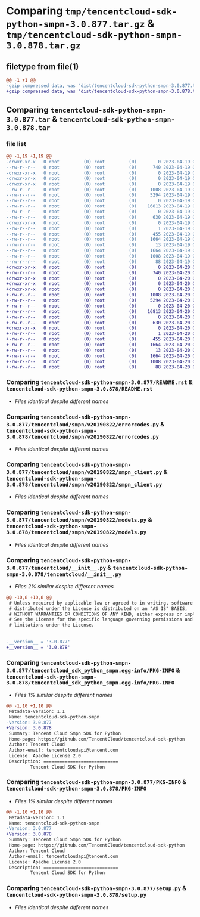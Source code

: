# Comparing `tmp/tencentcloud-sdk-python-smpn-3.0.877.tar.gz` & `tmp/tencentcloud-sdk-python-smpn-3.0.878.tar.gz`

## filetype from file(1)

```diff
@@ -1 +1 @@
-gzip compressed data, was "dist/tencentcloud-sdk-python-smpn-3.0.877.tar", last modified: Wed Apr 19 09:29:49 2023, max compression
+gzip compressed data, was "dist/tencentcloud-sdk-python-smpn-3.0.878.tar", last modified: Thu Apr 20 00:41:16 2023, max compression
```

## Comparing `tencentcloud-sdk-python-smpn-3.0.877.tar` & `tencentcloud-sdk-python-smpn-3.0.878.tar`

### file list

```diff
@@ -1,19 +1,19 @@
-drwxr-xr-x   0 root         (0) root         (0)        0 2023-04-19 09:29:49.000000 tencentcloud-sdk-python-smpn-3.0.877/
--rw-r--r--   0 root         (0) root         (0)      740 2023-04-19 09:29:49.000000 tencentcloud-sdk-python-smpn-3.0.877/README.rst
-drwxr-xr-x   0 root         (0) root         (0)        0 2023-04-19 09:29:49.000000 tencentcloud-sdk-python-smpn-3.0.877/tencentcloud/
-drwxr-xr-x   0 root         (0) root         (0)        0 2023-04-19 09:29:49.000000 tencentcloud-sdk-python-smpn-3.0.877/tencentcloud/smpn/
-drwxr-xr-x   0 root         (0) root         (0)        0 2023-04-19 09:29:49.000000 tencentcloud-sdk-python-smpn-3.0.877/tencentcloud/smpn/v20190822/
--rw-r--r--   0 root         (0) root         (0)     1008 2023-04-19 09:29:49.000000 tencentcloud-sdk-python-smpn-3.0.877/tencentcloud/smpn/v20190822/errorcodes.py
--rw-r--r--   0 root         (0) root         (0)     5294 2023-04-19 09:29:49.000000 tencentcloud-sdk-python-smpn-3.0.877/tencentcloud/smpn/v20190822/smpn_client.py
--rw-r--r--   0 root         (0) root         (0)        0 2023-04-19 09:29:49.000000 tencentcloud-sdk-python-smpn-3.0.877/tencentcloud/smpn/v20190822/__init__.py
--rw-r--r--   0 root         (0) root         (0)    16813 2023-04-19 09:29:49.000000 tencentcloud-sdk-python-smpn-3.0.877/tencentcloud/smpn/v20190822/models.py
--rw-r--r--   0 root         (0) root         (0)        0 2023-04-19 09:29:49.000000 tencentcloud-sdk-python-smpn-3.0.877/tencentcloud/smpn/__init__.py
--rw-r--r--   0 root         (0) root         (0)      630 2023-04-19 09:29:49.000000 tencentcloud-sdk-python-smpn-3.0.877/tencentcloud/__init__.py
-drwxr-xr-x   0 root         (0) root         (0)        0 2023-04-19 09:29:49.000000 tencentcloud-sdk-python-smpn-3.0.877/tencentcloud_sdk_python_smpn.egg-info/
--rw-r--r--   0 root         (0) root         (0)        1 2023-04-19 09:29:49.000000 tencentcloud-sdk-python-smpn-3.0.877/tencentcloud_sdk_python_smpn.egg-info/dependency_links.txt
--rw-r--r--   0 root         (0) root         (0)      455 2023-04-19 09:29:49.000000 tencentcloud-sdk-python-smpn-3.0.877/tencentcloud_sdk_python_smpn.egg-info/SOURCES.txt
--rw-r--r--   0 root         (0) root         (0)     1664 2023-04-19 09:29:49.000000 tencentcloud-sdk-python-smpn-3.0.877/tencentcloud_sdk_python_smpn.egg-info/PKG-INFO
--rw-r--r--   0 root         (0) root         (0)       13 2023-04-19 09:29:49.000000 tencentcloud-sdk-python-smpn-3.0.877/tencentcloud_sdk_python_smpn.egg-info/top_level.txt
--rw-r--r--   0 root         (0) root         (0)     1664 2023-04-19 09:29:49.000000 tencentcloud-sdk-python-smpn-3.0.877/PKG-INFO
--rw-r--r--   0 root         (0) root         (0)     1008 2023-04-19 09:29:49.000000 tencentcloud-sdk-python-smpn-3.0.877/setup.py
--rw-r--r--   0 root         (0) root         (0)       88 2023-04-19 09:29:49.000000 tencentcloud-sdk-python-smpn-3.0.877/setup.cfg
+drwxr-xr-x   0 root         (0) root         (0)        0 2023-04-20 00:41:16.000000 tencentcloud-sdk-python-smpn-3.0.878/
+-rw-r--r--   0 root         (0) root         (0)      740 2023-04-20 00:41:15.000000 tencentcloud-sdk-python-smpn-3.0.878/README.rst
+drwxr-xr-x   0 root         (0) root         (0)        0 2023-04-20 00:41:16.000000 tencentcloud-sdk-python-smpn-3.0.878/tencentcloud/
+drwxr-xr-x   0 root         (0) root         (0)        0 2023-04-20 00:41:16.000000 tencentcloud-sdk-python-smpn-3.0.878/tencentcloud/smpn/
+drwxr-xr-x   0 root         (0) root         (0)        0 2023-04-20 00:41:16.000000 tencentcloud-sdk-python-smpn-3.0.878/tencentcloud/smpn/v20190822/
+-rw-r--r--   0 root         (0) root         (0)     1008 2023-04-20 00:41:15.000000 tencentcloud-sdk-python-smpn-3.0.878/tencentcloud/smpn/v20190822/errorcodes.py
+-rw-r--r--   0 root         (0) root         (0)     5294 2023-04-20 00:41:15.000000 tencentcloud-sdk-python-smpn-3.0.878/tencentcloud/smpn/v20190822/smpn_client.py
+-rw-r--r--   0 root         (0) root         (0)        0 2023-04-20 00:41:15.000000 tencentcloud-sdk-python-smpn-3.0.878/tencentcloud/smpn/v20190822/__init__.py
+-rw-r--r--   0 root         (0) root         (0)    16813 2023-04-20 00:41:15.000000 tencentcloud-sdk-python-smpn-3.0.878/tencentcloud/smpn/v20190822/models.py
+-rw-r--r--   0 root         (0) root         (0)        0 2023-04-20 00:41:15.000000 tencentcloud-sdk-python-smpn-3.0.878/tencentcloud/smpn/__init__.py
+-rw-r--r--   0 root         (0) root         (0)      630 2023-04-20 00:41:15.000000 tencentcloud-sdk-python-smpn-3.0.878/tencentcloud/__init__.py
+drwxr-xr-x   0 root         (0) root         (0)        0 2023-04-20 00:41:16.000000 tencentcloud-sdk-python-smpn-3.0.878/tencentcloud_sdk_python_smpn.egg-info/
+-rw-r--r--   0 root         (0) root         (0)        1 2023-04-20 00:41:16.000000 tencentcloud-sdk-python-smpn-3.0.878/tencentcloud_sdk_python_smpn.egg-info/dependency_links.txt
+-rw-r--r--   0 root         (0) root         (0)      455 2023-04-20 00:41:16.000000 tencentcloud-sdk-python-smpn-3.0.878/tencentcloud_sdk_python_smpn.egg-info/SOURCES.txt
+-rw-r--r--   0 root         (0) root         (0)     1664 2023-04-20 00:41:16.000000 tencentcloud-sdk-python-smpn-3.0.878/tencentcloud_sdk_python_smpn.egg-info/PKG-INFO
+-rw-r--r--   0 root         (0) root         (0)       13 2023-04-20 00:41:16.000000 tencentcloud-sdk-python-smpn-3.0.878/tencentcloud_sdk_python_smpn.egg-info/top_level.txt
+-rw-r--r--   0 root         (0) root         (0)     1664 2023-04-20 00:41:16.000000 tencentcloud-sdk-python-smpn-3.0.878/PKG-INFO
+-rw-r--r--   0 root         (0) root         (0)     1008 2023-04-20 00:41:15.000000 tencentcloud-sdk-python-smpn-3.0.878/setup.py
+-rw-r--r--   0 root         (0) root         (0)       88 2023-04-20 00:41:16.000000 tencentcloud-sdk-python-smpn-3.0.878/setup.cfg
```

### Comparing `tencentcloud-sdk-python-smpn-3.0.877/README.rst` & `tencentcloud-sdk-python-smpn-3.0.878/README.rst`

 * *Files identical despite different names*

### Comparing `tencentcloud-sdk-python-smpn-3.0.877/tencentcloud/smpn/v20190822/errorcodes.py` & `tencentcloud-sdk-python-smpn-3.0.878/tencentcloud/smpn/v20190822/errorcodes.py`

 * *Files identical despite different names*

### Comparing `tencentcloud-sdk-python-smpn-3.0.877/tencentcloud/smpn/v20190822/smpn_client.py` & `tencentcloud-sdk-python-smpn-3.0.878/tencentcloud/smpn/v20190822/smpn_client.py`

 * *Files identical despite different names*

### Comparing `tencentcloud-sdk-python-smpn-3.0.877/tencentcloud/smpn/v20190822/models.py` & `tencentcloud-sdk-python-smpn-3.0.878/tencentcloud/smpn/v20190822/models.py`

 * *Files identical despite different names*

### Comparing `tencentcloud-sdk-python-smpn-3.0.877/tencentcloud/__init__.py` & `tencentcloud-sdk-python-smpn-3.0.878/tencentcloud/__init__.py`

 * *Files 2% similar despite different names*

```diff
@@ -10,8 +10,8 @@
 # Unless required by applicable law or agreed to in writing, software
 # distributed under the License is distributed on an "AS IS" BASIS,
 # WITHOUT WARRANTIES OR CONDITIONS OF ANY KIND, either express or implied.
 # See the License for the specific language governing permissions and
 # limitations under the License.
 
 
-__version__ = '3.0.877'
+__version__ = '3.0.878'
```

### Comparing `tencentcloud-sdk-python-smpn-3.0.877/tencentcloud_sdk_python_smpn.egg-info/PKG-INFO` & `tencentcloud-sdk-python-smpn-3.0.878/tencentcloud_sdk_python_smpn.egg-info/PKG-INFO`

 * *Files 1% similar despite different names*

```diff
@@ -1,10 +1,10 @@
 Metadata-Version: 1.1
 Name: tencentcloud-sdk-python-smpn
-Version: 3.0.877
+Version: 3.0.878
 Summary: Tencent Cloud Smpn SDK for Python
 Home-page: https://github.com/TencentCloud/tencentcloud-sdk-python
 Author: Tencent Cloud
 Author-email: tencentcloudapi@tencent.com
 License: Apache License 2.0
 Description: ============================
         Tencent Cloud SDK for Python
```

### Comparing `tencentcloud-sdk-python-smpn-3.0.877/PKG-INFO` & `tencentcloud-sdk-python-smpn-3.0.878/PKG-INFO`

 * *Files 1% similar despite different names*

```diff
@@ -1,10 +1,10 @@
 Metadata-Version: 1.1
 Name: tencentcloud-sdk-python-smpn
-Version: 3.0.877
+Version: 3.0.878
 Summary: Tencent Cloud Smpn SDK for Python
 Home-page: https://github.com/TencentCloud/tencentcloud-sdk-python
 Author: Tencent Cloud
 Author-email: tencentcloudapi@tencent.com
 License: Apache License 2.0
 Description: ============================
         Tencent Cloud SDK for Python
```

### Comparing `tencentcloud-sdk-python-smpn-3.0.877/setup.py` & `tencentcloud-sdk-python-smpn-3.0.878/setup.py`

 * *Files identical despite different names*

